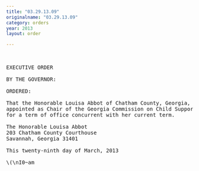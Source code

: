 ```yaml
---
title: "03.29.13.09"
originalname: "03.29.13.09"
category: orders
year: 2013
layout: order

---
```

<pre>
 

EXECUTIVE ORDER

BY THE GOVERNOR:

ORDERED:

That the Honorable Louisa Abbot of Chatham County, Georgia, is
appointed as Chair of the Georgia Commission on Child Support,
for a term of office concurrent with her current term.

The Honorable Louisa Abbot
203 Chatham County Courthouse
Savannah, Georgia 31401

This twenty-ninth day of March, 2013

\(\nI0~am<J._')ao£..

GOVERNOR

</pre>
